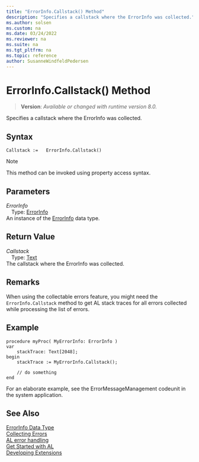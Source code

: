 ```yaml
---
title: "ErrorInfo.Callstack() Method"
description: "Specifies a callstack where the ErrorInfo was collected."
ms.author: solsen
ms.custom: na
ms.date: 03/24/2022
ms.reviewer: na
ms.suite: na
ms.tgt_pltfrm: na
ms.topic: reference
author: SusanneWindfeldPedersen
---
```

[//]: # (START>DO_NOT_EDIT)
[//]: # (IMPORTANT:Do not edit any of the content between here and the END>DO_NOT_EDIT.)
[//]: # (Any modifications should be made in the .xml files in the ModernDev repo.)
# ErrorInfo.Callstack() Method
> **Version**: _Available or changed with runtime version 8.0._

Specifies a callstack where the ErrorInfo was collected.


## Syntax
```AL
Callstack :=   ErrorInfo.Callstack()
```
> [!NOTE]
> This method can be invoked using property access syntax.
## Parameters
*ErrorInfo*  
&emsp;Type: [ErrorInfo](errorinfo-data-type.md)  
An instance of the [ErrorInfo](errorinfo-data-type.md) data type.  

## Return Value
*Callstack*  
&emsp;Type: [Text](../text/text-data-type.md)  
The callstack where the ErrorInfo was collected.


[//]: # (IMPORTANT: END>DO_NOT_EDIT)

## Remarks

When using the collectable errors feature, you might need the `ErrorInfo.Callstack` method to get AL stack traces for all errors collected while processing the list of errors.

## Example 

```AL
procedure myProc( MyErrorInfo: ErrorInfo )
var 
    stackTrace: Text[2048];
begin
    stackTrace := MyErrorInfo.Callstack();

    // do something 
end
```

For an elaborate example, see the ErrorMessageManagement codeunit in the system application.

## See Also

[ErrorInfo Data Type](errorinfo-data-type.md)  
[Collecting Errors](../../devenv-error-collection.md)  
[AL error handling](../../devenv-al-error-handling.md)  
[Get Started with AL](../../devenv-get-started.md)  
[Developing Extensions](../../devenv-dev-overview.md)